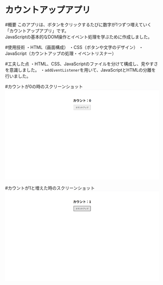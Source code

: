 # カウントアップアプリ

#概要
このアプリは、ボタンをクリックするたびに数字が1つずつ増えていく「カウントアップアプリ」です。  
JavaScriptの基本的なDOM操作とイベント処理を学ぶために作成しました。

#使用技術
・HTML（画面構成）
・CSS（ボタンや文字のデザイン）
・JavaScript（カウントアップの処理・イベントリスナー）

#工夫した点
・HTML、CSS、JavaScriptのファイルを分けて構成し、見やすさを意識しました。
・`addEventListener`を用いて、JavaScriptとHTMLの分離を行いました。

#カウントが0の時のスクリーンショット
![カウントが0の時のスクリーンショット](img/カウントアップ（0）.png)

#カウントが1と増えた時のスクリーンショット
![カウントが1と増えた時のスクリーンショット](img/カウントアップ（1）.png)

